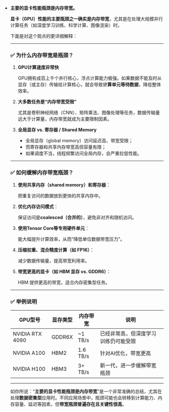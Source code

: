 - **主要的显卡性能瓶颈是内存带宽。**
    
   **显卡（GPU）性能的主要瓶颈之一确实是内存带宽**，尤其是在处理大规模并行计算任务（如深度学习训练、科学计算、图像渲染）时。
    
    下面是对这个观点的更详细解释：
    
    ---
    
    ### ✅ 为什么内存带宽是瓶颈？
    
    1. **GPU计算速度非常快**
        
        GPU拥有成百上千个并行核心，浮点计算能力极强。如果数据不能及时从显存（或主存）传输给计算核心，就会导致**计算单元等待数据**，降低整体效率。
        
    2. **大多数任务是“内存带宽受限”**
        
        尤其是卷积神经网络（CNN）、矩阵乘法、图像处理等任务，数据传输量远大于计算量，内存带宽就成为主要限制因素。
        
    3. **全局显存 vs. 寄存器 / Shared Memory**
        - 全局显存（global memory）访问延迟高、带宽受限；
        - 而寄存器和共享内存带宽高但容量有限；
        - 如果调度不当，线程频繁访问全局内存，会严重拉低性能。
    
    ---
    
    ### ✅ 如何缓解内存带宽瓶颈？
    
    1. **使用共享内存（shared memory）和寄存器**：
        
        把重复访问的数据放到更快的共享内存中。
        
    2. **优化内存访问模式**：
        
        保证访问是**coalesced（合并的）**，避免非对齐和随机访问。
        
    3. **使用Tensor Core等专用硬件单元**：
        
        能大幅提升计算效率，从而“降低单位数据带宽压力”。
        
    4. **压缩权重、混合精度计算（如 FP16）**：
        
        减少数据传输量，提高带宽利用率。
        
    5. **带宽更高的显卡（如 HBM 显存 vs. GDDR6）**：
        
        HBM 提供更高的带宽，适合内存密集型任务。
        
    
    ---
    
    ### ✅ 举例说明
    
    | GPU型号 | 显存类型 | 内存带宽 | 说明 |
    | --- | --- | --- | --- |
    | NVIDIA RTX 4090 | GDDR6X | ~1 TB/s | 已经非常高，但深度学习训练仍可能受限 |
    | NVIDIA A100 | HBM2 | 1.6 TB/s | 针对AI优化，带宽更高 |
    | NVIDIA H100 | HBM3 | 3+ TB/s | 新一代，进一步缓解带宽瓶颈 |
    
    ---
    
    如你所说：“**主要的显卡性能瓶颈是内存带宽**”是一个非常准确的总结，尤其在处理**数据密集型**应用时。不同应用场景中，瓶颈可能也会转移到计算能力、内存容量、延迟等因素，但**带宽瓶颈普遍存在且关键性很高**。
    

